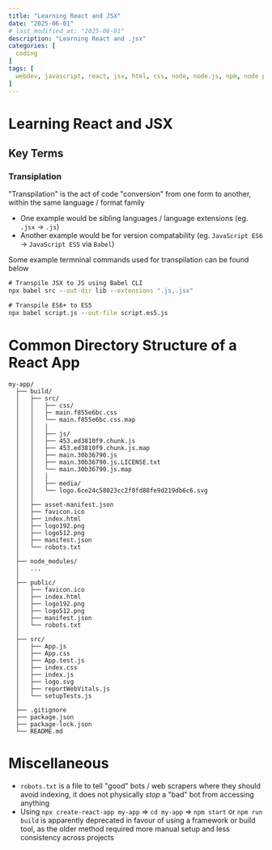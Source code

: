 ```yaml
---
title: "Learning React and JSX"
date: "2025-06-01"
# last_modified_at: "2025-06-01"
description: "Learning React and .jsx"
categories: [
  coding
]
tags: [
  webdev, javascript, react, jsx, html, css, node, node.js, npm, node package manager, node version manager, nvm, transpile, transpilation
]
---
```


# Learning React and JSX

## Key Terms

### Transiplation
"Transpilation" is the act of code "conversion" from one form to another, within the same language / format family
- One example would be sibling languages / language extensions (eg. `.jsx` → `.js`) 
- Another example would be for version compatability (eg. `JavaScript ES6` → `JavaScript ES5` via `Babel`)

Some example termninal commands used for transpilation can be found below
```cmd
# Transpile JSX to JS using Babel CLI
npx babel src --out-dir lib --extensions ".js,.jsx"

# Transpile ES6+ to ES5
npx babel script.js --out-file script.es5.js
```



# Common Directory Structure of a React App

```text
my-app/
  ├── build/
  │   ├── src/
  │   │   ├── css/
  │   │   ├─ main.f855e6bc.css
  │   │   └── main.f855e6bc.css.map
  │   │   │
  │   │   ├── js/
  │   │   ├── 453.ed3810f9.chunk.js
  │   │   ├── 453.ed3810f9.chunk.js.map
  │   │   ├── main.30b36790.js
  │   │   ├── main.30b36790.js.LICENSE.txt
  │   │   └── main.30b36790.js.map
  │   │   │
  │   │   ├── media/
  │   │   └── logo.6ce24c58023cc2f8fd88fe9d219db6c6.svg
  │   │
  │   ├── asset-manifest.json
  │   ├── favicon.ico
  │   ├── index.html
  │   ├── logo192.png
  │   ├── logo512.png
  │   ├── manifest.json
  │   └── robots.txt
  │
  ├── node_modules/
  │   ...
  │
  ├── public/
  │   ├── favicon.ico
  │   ├── index.html
  │   ├── logo192.png
  │   ├── logo512.png
  │   ├── manifest.json
  │   └── robots.txt
  │
  ├── src/
  │   ├── App.js
  │   ├── App.css
  │   ├── App.test.js
  │   ├── index.css
  │   ├── index.js
  │   ├── logo.svg
  │   ├── reportWebVitals.js
  │   └── setupTests.js
  │
  ├── .gitignore
  ├── package.json
  ├── package-lock.json
  └── README.md
```

# Miscellaneous
- `robots.txt` is a file to tell "good" bots / web scrapers where they should avoid indexing, it does not physically *stop* a "bad" bot from accessing anything
- Using `npx create-react-app my-app` ⇒ `cd my-app` ⇒ `npm start` or `npm run build` is apparently deprecated in favour of using a framework or build tool, as the older method required more manual setup and less consistency across projects